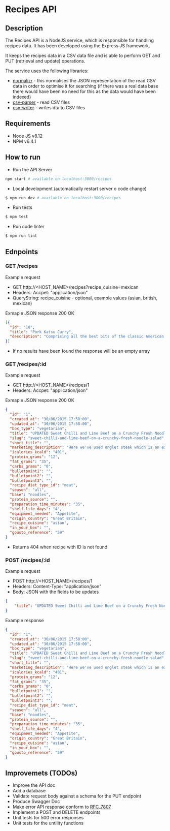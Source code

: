# Recipes API
## Description
The Recipes API is a NodeJS service, which is responsible for handling recipes data. It has been developed using the Express JS framework.

It keeps the recipes data in a CSV data file and is able to perform GET and PUT (retrieval and update) operations.

The service uses the following libraries:
- [normalizr](https://www.npmjs.com/package/normalizr) - this normalises the JSON representation of the read CSV data in order to optimise it for searching (if there was a real data base there would have been no need for this as the data would have been indexed)
- [csv-parser](https://www.npmjs.com/package/csv-parser) -  read CSV files
- [csv-writer](https://www.npmjs.com/package/csv-writer) -  writes dta to CSV files

## Requirements
- Node JS v8.12
- NPM v6.4.1

## How to run
- Run the API Server
```sh
npm start # available on localhost:3000/recipes
```
- Local development (automatically restart server o code change)
```sh
$ npm run dev # available on localhost:3000/recipes
```
- Run tests
```sh
$ npm test
```
- Run code linter
```sh
$ npm run lint
```
## Ednpoints

### GET /recipes

Example request
- GET http://<HOST_NAME>/recipes?recipe_cuisine=mexican
- Headers: Accpet: "application/json"
- QueryString: recipe_cuisine - optional, example values (asian, british, mexican)

Exmaple JSON response
200 OK
``` JSON
[{
  "id": "10",
  "title": "Pork Katsu Curry",
  "description": "Comprising all the best bits of the classic American ..."
}]
```
- If no results have been found the response will be an empty array


### GET /recipes/:id

Example request
- GET http://<HOST_NAME>/recipes/1
- Headers: Accpet: "application/json"

Exmaple  JSON response
200 OK
``` JSON
{
  "id": "1",
  "created_at": "30/06/2015 17:58:00",
  "updated_at": "30/06/2015 17:58:00",
  "box_type": "vegetarian",
  "title": "UPDATED Sweet Chilli and Lime Beef on a Crunchy Fresh Noodle Salad",
  "slug": "sweet-chilli-and-lime-beef-on-a-crunchy-fresh-noodle-salad",
  "short_title": "",
  "marketing_description": "Here we've used onglet steak which is an extra flavoursome cut of beef that should never be cooked past medium rare. So if you're a fan of well done steak, this one may not be for you. However, if you love rare steak and fancy trying a new cut, please be",
  "icalories_kcald": "401",
  "protein_grams": "12",
  "fat_grams": "35",
  "carbs_grams": "0",
  "bulletpoint1": "",
  "bulletpoint2": "",
  "bulletpoint3": "",
  "recipe_diet_type_id": "meat",
  "season": "all",
  "base": "noodles",
  "protein_source": "",
  "preparation_time_minutes": "35",
  "shelf_life_days": "4",
  "equipment_needed": "Appetite",
  "origin_country": "Great Britain",
  "recipe_cuisine": "asian",
  "in_your_box": "",
  "gousto_reference": "59"
}
```
- Returns 404 when recipe with ID is not found

### POST /recipes/:id

Example request
- POST http://<HOST_NAME>/recipes/1
- Headers: Content-Type: "application/json"
- Body: JSON with the fields to be updates

```JSON
{
	"title": "UPDATED Sweet Chilli and Lime Beef on a Crunchy Fresh Noodle Salad"
}
```

Example response
```JSON
{
  "id": "1",
  "created_at": "30/06/2015 17:58:00",
  "updated_at": "30/06/2015 17:58:00",
  "box_type": "vegetarian",
  "title": "UPDATED Sweet Chilli and Lime Beef on a Crunchy Fresh Noodle Salad",
  "slug": "sweet-chilli-and-lime-beef-on-a-crunchy-fresh-noodle-salad",
  "short_title": "",
  "marketing_description": "Here we've used onglet steak which is an extra flavoursome cut of beef that should never be cooked past medium rare. So if you're a fan of well done steak, this one may not be for you. However, if you love rare steak and fancy trying a new cut, please be",
  "icalories_kcald": "401",
  "protein_grams": "12",
  "fat_grams": "35",
  "carbs_grams": "0",
  "bulletpoint1": "",
  "bulletpoint2": "",
  "bulletpoint3": "",
  "recipe_diet_type_id": "meat",
  "season": "all",
  "base": "noodles",
  "protein_source": "",
  "preparation_time_minutes": "35",
  "shelf_life_days": "4",
  "equipment_needed": "Appetite",
  "origin_country": "Great Britain",
  "recipe_cuisine": "asian",
  "in_your_box": "",
  "gousto_reference": "59"
}
```

## Improvemets (TODOs)
- Improve the API doc
- Add a database
- Validate request body against a schema for the PUT endpoint
- Produce Swagger Doc
- Make error API response conform to [RFC_7807](https://tools.ietf.org/html/rfc7807)
- Implement a POST and DELETE endpoints
- Unit tests for 500 error responses
- Unit tests for the untility functions
